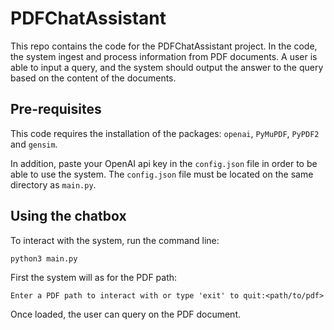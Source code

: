 # PDFChatAssistant

This repo contains the code for the PDFChatAssistant project. In the code, the system ingest and process information from PDF documents. A user is able to input a query, and the system should output the answer to the query based on the content of the documents.

## Pre-requisites

This code requires the installation of the packages: `openai`, `PyMuPDF`, `PyPDF2` and `gensim`.

In addition, paste your OpenAI api key in the `config.json` file in order to be able to use the system. The `config.json` file must be located on the same directory as `main.py`.

## Using the chatbox

To interact with the system, run the command line:

`python3 main.py`

First the system will as for the PDF path:

`Enter a PDF path to interact with or type 'exit' to quit:<path/to/pdf>`

Once loaded, the user can query on the PDF document. 



